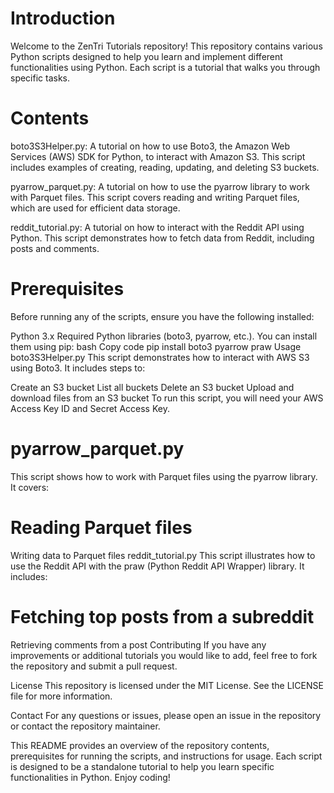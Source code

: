 # Introduction
Welcome to the ZenTri Tutorials repository! This repository contains various Python scripts designed to help you learn and implement different functionalities using Python. Each script is a tutorial that walks you through specific tasks.

# Contents
boto3S3Helper.py: A tutorial on how to use Boto3, the Amazon Web Services (AWS) SDK for Python, to interact with Amazon S3. This script includes examples of creating, reading, updating, and deleting S3 buckets.

pyarrow_parquet.py: A tutorial on how to use the pyarrow library to work with Parquet files. This script covers reading and writing Parquet files, which are used for efficient data storage.

reddit_tutorial.py: A tutorial on how to interact with the Reddit API using Python. This script demonstrates how to fetch data from Reddit, including posts and comments.

# Prerequisites
Before running any of the scripts, ensure you have the following installed:

Python 3.x
Required Python libraries (boto3, pyarrow, etc.). You can install them using pip:
bash
Copy code
pip install boto3 pyarrow praw
Usage
boto3S3Helper.py
This script demonstrates how to interact with AWS S3 using Boto3. It includes steps to:

Create an S3 bucket
List all buckets
Delete an S3 bucket
Upload and download files from an S3 bucket
To run this script, you will need your AWS Access Key ID and Secret Access Key.
 
# pyarrow_parquet.py
This script shows how to work with Parquet files using the pyarrow library. It covers:

# Reading Parquet files
Writing data to Parquet files
reddit_tutorial.py
This script illustrates how to use the Reddit API with the praw (Python Reddit API Wrapper) library. It includes:

# Fetching top posts from a subreddit
Retrieving comments from a post
Contributing
If you have any improvements or additional tutorials you would like to add, feel free to fork the repository and submit a pull request.

License
This repository is licensed under the MIT License. See the LICENSE file for more information.

Contact
For any questions or issues, please open an issue in the repository or contact the repository maintainer.

This README provides an overview of the repository contents, prerequisites for running the scripts, and instructions for usage. Each script is designed to be a standalone tutorial to help you learn specific functionalities in Python. Enjoy coding!
